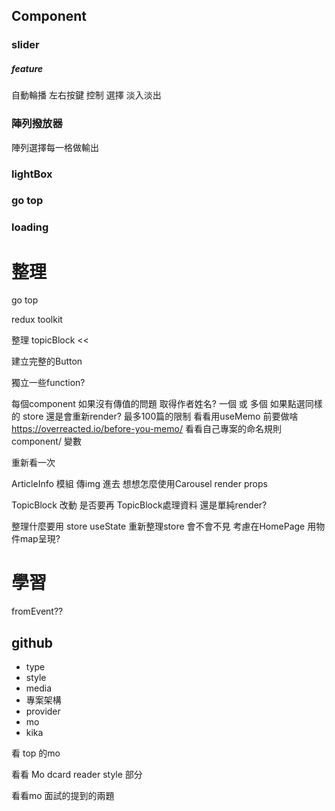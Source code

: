## Component

### slider
##### feature
自動輪播
左右按鍵 控制 選擇
淡入淡出
### 陣列撥放器
陣列選擇每一格做輸出
### lightBox
### go top
### loading

# 整理  

go top

redux toolkit

整理 topicBlock <<


建立完整的Button

獨立一些function?


每個component 如果沒有傳值的問題
取得作者姓名? 一個 或 多個
如果點選同樣的 store 還是會重新render?
最多100篇的限制
看看用useMemo 前要做啥
https://overreacted.io/before-you-memo/
看看自己專案的命名規則 component/  變數

重新看一次 



ArticleInfo 模組 傳img 進去
想想怎麼使用Carousel render props

TopicBlock 改動 是否要再 TopicBlock處理資料 還是單純render?

整理什麼要用 store useState
重新整理store 會不會不見
考慮在HomePage 用物件map呈現?
  
 

# 學習
fromEvent??
## github

- type
- style
- media
- 專案架構 
- provider
- mo
- kika

看 top 的mo

看看 Mo dcard reader style 部分

看看mo 面試的提到的兩題
  